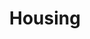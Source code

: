 ---
layout: content
data: temp
title: Housing
isHome: true
link: https://figure.nz/search/?query=housing%20disabled&ref=dfnz
---